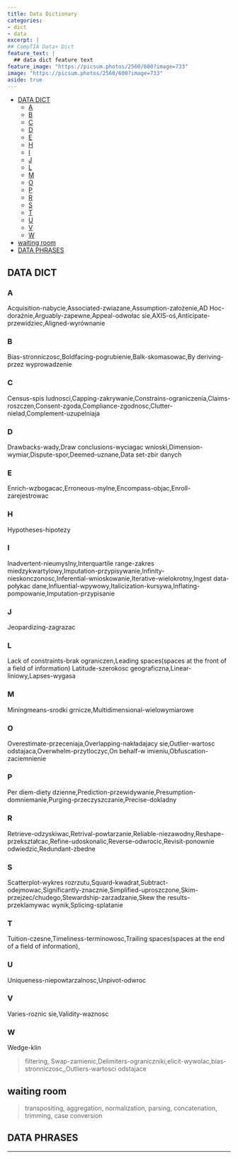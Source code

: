 ```yaml
---
title: Data Dictionary
categories:
- dict
- data
excerpt: |
## CompTIA Data+ Dict
feature_text: |  
  ## data dict feature text
feature_image: "https://picsum.photos/2560/600?image=733"
image: "https://picsum.photos/2560/600?image=733"
aside: true
---
```


- [DATA DICT](#data-dict)
  - [A](#a)
  - [B](#b)
  - [C](#c)
  - [D](#d)
  - [E](#e)
  - [H](#h)
  - [I](#i)
  - [J](#j)
  - [L](#l)
  - [M](#m)
  - [O](#o)
  - [P](#p)
  - [R](#r)
  - [S](#s)
  - [T](#t)
  - [U](#u)
  - [V](#v)
  - [W](#w)
- [waiting room](#waiting-room)
- [DATA PHRASES](#data-phrases)

## DATA DICT

### A

Acquisition-nabycie,Associated-zwiazane,Assumption-założenie,AD Hoc-doraźnie,Arguably-zapewne,Appeal-odwołac sie,AXIS-oś,Anticipate-przewidziec,Aligned-wyrównanie

### B

Bias-stronniczosc,Boldfacing-pogrubienie,Balk-skomasowac,By deriving-przez wyprowadzenie

### C

Census-spis ludnosci,Capping-zakrywanie,Constrains-ograniczenia,Claims-roszczen,Consent-zgoda,Compliance-zgodnosc,Clutter-nielad,Complement-uzupelniaja

### D

Drawbacks-wady,Draw conclusions-wyciagac wnioski,Dimension-wymiar,Dispute-spor,Deemed-uznane,Data set-zbir danych

### E

Enrich-wzbogacac,Erroneous-mylne,Encompass-objac,Enroll-zarejestrowac

### H

Hypotheses-hipotezy

### I

Inadvertent-nieumyslny,Interquartile range-zakres miedzykwartylowy,Imputation-przypisywanie,Infinity-nieskonczonosc,Inferential-wnioskowanie,Iterative-wielokrotny,Ingest data-połykac dane,Influential-wpywowy,Italicization-kursywa,Inflating-pompowanie,Imputation-przypisanie

### J

Jeopardizing-zagrazac

### L

Lack of constraints-brak ograniczen,Leading spaces(spaces at the front of a field of information)
Latitude-szerokosc geograficzna,Linear-liniowy,Lapses-wygasa

### M

Miningmeans-srodki grnicze,Multidimensional-wielowymiarowe

### O

Overestimate-przeceniaja,Overlapping-nakładajacy sie,Outlier-wartosc odstajaca,Overwhelm-przytloczyc,On behalf-w imieniu,Obfuscation-zaciemnienie

### P

Per diem-diety dzienne,Prediction-przewidywanie,Presumption-domniemanie,Purging-przeczyszczanie,Precise-dokladny

### R

Retrieve-odzyskiwac,Retrival-powtarzanie,Reliable-niezawodny,Reshape-przekształcac,Refine-udoskonalic,Reverse-odwrocic,Revisit-ponownie odwiedzic,Redundant-zbedne

### S

Scatterplot-wykres rozrzutu,Squard-kwadrat,Subtract-odejmowac,Significantly-znacznie,Simplified-uproszczone,Skim-przejzec/chudego,Stewardship-zarzadzanie,Skew the results-przeklamywac wynik,Splicing-splatanie

### T

Tuition-czesne,Timeliness-terminowosc,Trailing spaces(spaces at the end of a field of information),

### U

Uniqueness-niepowtarzalnosc,Unpivot-odwroc

### V

Varies-roznic sie,Validity-waznosc

### W

Wedge-klin

> filtering, Swap-zamienic,Delimiters-ograniczniki,elicit-wywolac,bias-stronniczosc,,Outliers-wartosci odstajace

## waiting room  

> transpositing, aggregation, normalization, parsing, concatenation, trimming, case conversion

## DATA PHRASES

---
